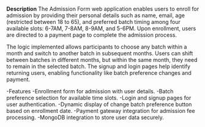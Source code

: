 **Description**
The Admission Form web application enables users to enroll for admission by providing their personal details such as name, email, age (restricted between 18 to 65), and preferred batch timing among four available slots: 6-7AM, 7-8AM, 8-9AM, and 5-6PM. Upon enrollment, users are directed to a payment page to complete the admission process.

The logic implemented allows participants to choose any batch within a month and switch to another batch in subsequent months. Users can shift between batches in different months, but within the same month, they need to remain in the selected batch. The signup and login pages help identify returning users, enabling functionality like batch preference changes and payment.

-Features
  -Enrollment form for admission with user details.
  -Batch preference selection for available time slots.
  -Login and signup pages for user authentication.
  -Dynamic display of change batch preference button based on enrollment date.
  -Payment gateway integration for admission fee processing.
  -MongoDB integration to store user data securely.
